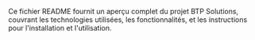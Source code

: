 Ce fichier README fournit un aperçu complet du projet BTP Solutions, couvrant les technologies utilisées, les fonctionnalités, et les instructions pour l'installation et l'utilisation.






